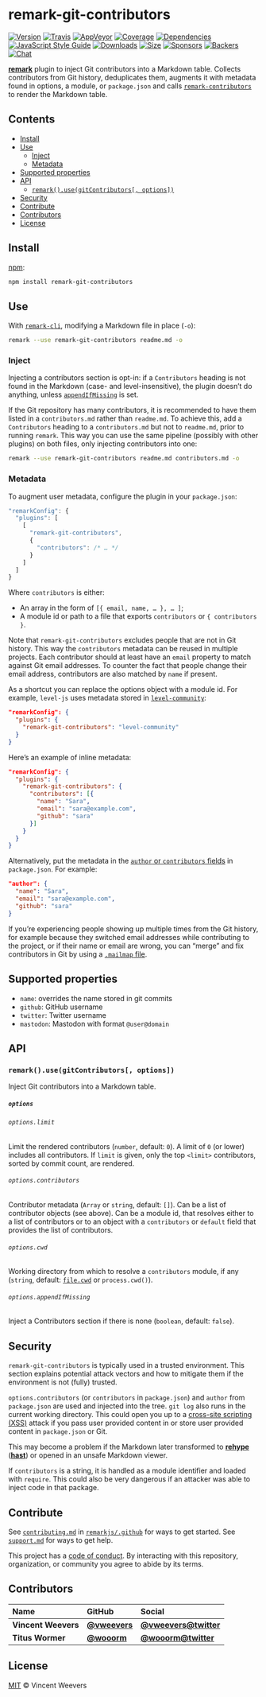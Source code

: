 # remark-git-contributors

[![Version][version-badge]][version]
[![Travis][travis-badge]][travis]
[![AppVeyor][appveyor-badge]][appveyor]
[![Coverage][coverage-badge]][coverage]
[![Dependencies][dependencies-badge]][dependencies]
[![JavaScript Style Guide][standard-badge]][standard]
[![Downloads][downloads-badge]][downloads]
[![Size][size-badge]][size]
[![Sponsors][sponsors-badge]][collective]
[![Backers][backers-badge]][collective]
[![Chat][chat-badge]][chat]

[**remark**][remark] plugin to inject Git contributors into a Markdown table.
Collects contributors from Git history, deduplicates them, augments it with
metadata found in options, a module, or `package.json` and calls
[`remark-contributors`][contributors] to render the Markdown table.

## Contents

*   [Install](#install)
*   [Use](#use)
    *   [Inject](#inject)
    *   [Metadata](#metadata)
*   [Supported properties](#supported-properties)
*   [API](#api)
    *   [`remark().use(gitContributors[, options])`](#remarkusegitcontributors-options)
*   [Security](#security)
*   [Contribute](#contribute)
*   [Contributors](#contributors)
*   [License](#license)

## Install

[npm][]:

```sh
npm install remark-git-contributors
```

## Use

With [`remark-cli`][cli], modifying a Markdown file in place (`-o`):

```sh
remark --use remark-git-contributors readme.md -o
```

### Inject

Injecting a contributors section is opt-in: if a `Contributors` heading is not
found in the Markdown (case- and level-insensitive), the plugin doesn’t do
anything, unless [`appendIfMissing`][api] is set.

If the Git repository has many contributors, it is recommended to have them
listed in a `contributors.md` rather than `readme.md`.
To achieve this, add a `Contributors` heading to a `contributors.md` but not to
`readme.md`, prior to running `remark`.
This way you can use the same pipeline (possibly with other plugins) on both
files, only injecting contributors into one:

```sh
remark --use remark-git-contributors readme.md contributors.md -o
```

### Metadata

To augment user metadata, configure the plugin in your `package.json`:

```js
"remarkConfig": {
  "plugins": [
    [
      "remark-git-contributors",
      {
        "contributors": /* … */
      }
    ]
  ]
}
```

Where `contributors` is either:

*   An array in the form of `[{ email, name, … }, … ]`;
*   A module id or path to a file that exports `contributors` or
    `{ contributors }`.

Note that `remark-git-contributors` excludes people that are not in Git history.
This way the `contributors` metadata can be reused in multiple projects.
Each contributor should at least have an `email` property to match against Git
email addresses.
To counter the fact that people change their email address, contributors are
also matched by `name` if present.

As a shortcut you can replace the options object with a module id.
For example, `level-js` uses metadata stored in
[`level-community`][level-community]:

```json
"remarkConfig": {
  "plugins": {
    "remark-git-contributors": "level-community"
  }
}
```

Here’s an example of inline metadata:

```json
"remarkConfig": {
  "plugins": {
    "remark-git-contributors": {
      "contributors": [{
        "name": "Sara",
        "email": "sara@example.com",
        "github": "sara"
      }]
    }
  }
}
```

Alternatively, put the metadata in the [`author` or `contributors`
fields][fields] in `package.json`.
For example:

```json
"author": {
  "name": "Sara",
  "email": "sara@example.com",
  "github": "sara"
}
```

If you’re experiencing people showing up multiple times from the Git history,
for example because they switched email addresses while contributing to the
project, or if their name or email are wrong, you can “merge” and fix
contributors in Git by using a [`.mailmap` file][mailmap].

## Supported properties

*   `name`: overrides the name stored in git commits
*   `github`: GitHub username
*   `twitter`: Twitter username
*   `mastodon`: Mastodon with format `@user@domain`

## API

### `remark().use(gitContributors[, options])`

Inject Git contributors into a Markdown table.

##### `options`

###### `options.limit`

Limit the rendered contributors (`number`, default: `0`).
A limit of `0` (or lower) includes all contributors.
If `limit` is given, only the top `<limit>` contributors, sorted by commit
count, are rendered.

###### `options.contributors`

Contributor metadata (`Array` or `string`, default: `[]`).
Can be a list of contributor objects (see above).
Can be a module id, that resolves either to a list of contributors or to an
object with a `contributors` or `default` field that provides the list of
contributors.

###### `options.cwd`

Working directory from which to resolve a `contributors` module, if any
(`string`, default: [`file.cwd`][cwd] or `process.cwd()`).

###### `options.appendIfMissing`

Inject a Contributors section if there is none (`boolean`, default: `false`).

## Security

`remark-git-contributors` is typically used in a trusted environment.
This section explains potential attack vectors and how to mitigate them if the
environment is not (fully) trusted.

`options.contributors` (or `contributors` in `package.json`) and `author` from
`package.json` are used and injected into the tree.
`git log` also runs in the current working directory.
This could open you up to a [cross-site scripting (XSS)][xss] attack if you pass
user provided content in or store user provided content in `package.json` or
Git.

This may become a problem if the Markdown later transformed to
[**rehype**][rehype] ([**hast**][hast]) or opened in an unsafe Markdown viewer.

If `contributors` is a string, it is handled as a module identifier and
loaded with `require`.
This could also be very dangerous if an attacker was able to inject code in
that package.

## Contribute

See [`contributing.md`][contributing] in [`remarkjs/.github`][health] for ways
to get started.
See [`support.md`][support] for ways to get help.

This project has a [code of conduct][coc].
By interacting with this repository, organization, or community you agree to
abide by its terms.

## Contributors

| Name                | GitHub                                       | Social                                                |
| :------------------ | :------------------------------------------- | :---------------------------------------------------- |
| **Vincent Weevers** | [**@vweevers**](https://github.com/vweevers) | [**@vweevers@twitter**](https://twitter.com/vweevers) |
| **Titus Wormer**    | [**@wooorm**](https://github.com/wooorm)     | [**@wooorm@twitter**](https://twitter.com/wooorm)     |

## License

[MIT][license] © Vincent Weevers

<!-- Definitions -->

[version-badge]: http://img.shields.io/npm/v/remark-git-contributors.svg

[version]: https://www.npmjs.org/package/remark-git-contributors

[travis-badge]: https://img.shields.io/travis/remarkjs/remark-git-contributors/main.svg?label=travis

[travis]: https://travis-ci.org/remarkjs/remark-git-contributors

[appveyor-badge]: https://img.shields.io/appveyor/ci/remarkjs/remark-git-contributors.svg?label=appveyor

[appveyor]: https://ci.appveyor.com/project/remarkjs/remark-git-contributors

[coverage-badge]: https://img.shields.io/codecov/c/github/remarkjs/remark-git-contributors.svg

[coverage]: https://codecov.io/github/remarkjs/remark-git-contributors

[dependencies-badge]: https://img.shields.io/david/remarkjs/remark-git-contributors.svg

[dependencies]: https://david-dm.org/remarkjs/remark-git-contributors

[standard-badge]: https://img.shields.io/badge/code_style-standard-brightgreen.svg

[standard]: https://standardjs.com

[downloads-badge]: https://img.shields.io/npm/dm/remark-git-contributors.svg

[downloads]: https://www.npmjs.com/package/remark-git-contributors

[size-badge]: https://img.shields.io/bundlephobia/minzip/remark-git-contributors.svg

[size]: https://bundlephobia.com/result?p=remark-git-contributors

[sponsors-badge]: https://opencollective.com/unified/sponsors/badge.svg

[backers-badge]: https://opencollective.com/unified/backers/badge.svg

[collective]: https://opencollective.com/unified

[chat-badge]: https://img.shields.io/badge/chat-discussions-success.svg

[chat]: https://github.com/remarkjs/remark/discussions

[npm]: https://docs.npmjs.com/cli/install

[health]: https://github.com/remarkjs/.github

[contributing]: https://github.com/remarkjs/.github/blob/HEAD/contributing.md

[support]: https://github.com/remarkjs/.github/blob/HEAD/support.md

[coc]: https://github.com/remarkjs/.github/blob/HEAD/code-of-conduct.md

[license]: license

[remark]: https://github.com/remarkjs/remark

[contributors]: https://github.com/remarkjs/remark-contributors

[cli]: https://github.com/remarkjs/remark/tree/HEAD/packages/remark-cli

[api]: #api

[level-community]: https://www.npmjs.com/package/level-community

[fields]: https://docs.npmjs.com/files/package.json#people-fields-author-contributors

[mailmap]: https://git-scm.com/docs/git-shortlog#_mapping_authors

[cwd]: https://github.com/vfile/vfile#vfilecwd

[xss]: https://en.wikipedia.org/wiki/Cross-site_scripting

[rehype]: https://github.com/rehypejs/rehype

[hast]: https://github.com/syntax-tree/hast
